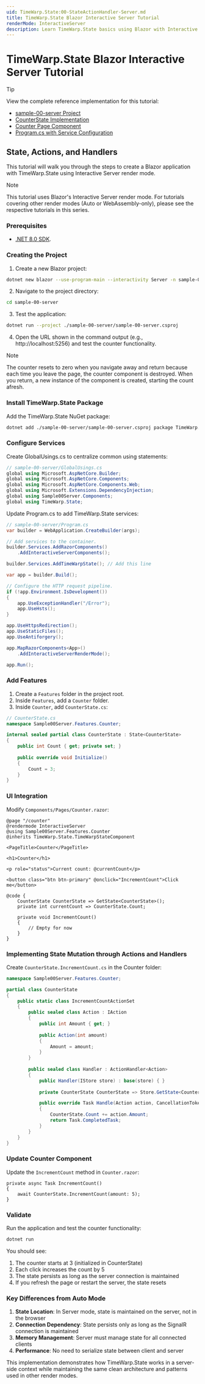 ```yaml
---
uid: TimeWarp.State:00-StateActionHandler-Server.md
title: TimeWarp.State Blazor Interactive Server Tutorial
renderMode: InteractiveServer
description: Learn TimeWarp.State basics using Blazor with Interactive Server render mode
---
```


# TimeWarp.State Blazor Interactive Server Tutorial

> [!TIP]
> View the complete reference implementation for this tutorial:
> - [sample-00-server Project](./sample-00-server/)
> - [CounterState Implementation](./sample-00-server/features/counter/counter-state.cs)
> - [Counter Page Component](./sample-00-server/components/pages/counter.razor)
> - [Program.cs with Service Configuration](./sample-00-server/program.cs)

## State, Actions, and Handlers

This tutorial will walk you through the steps to create a Blazor application with TimeWarp.State using Interactive Server render mode.

> [!NOTE]
> This tutorial uses Blazor's Interactive Server render mode. For tutorials covering other render modes (Auto or WebAssembly-only), please see the respective tutorials in this series.

### Prerequisites

- [.NET 8.0 SDK](https://dotnet.microsoft.com/download).

### Creating the Project

1. Create a new Blazor project:
```bash
dotnet new blazor --use-program-main --interactivity Server -n sample-00-server
```

2. Navigate to the project directory:
```bash
cd sample-00-server
```

3. Test the application:
```bash
dotnet run --project ./sample-00-server/sample-00-server.csproj
```

4. Open the URL shown in the command output (e.g., http://localhost:5256) and test the counter functionality.

> [!NOTE]
> The counter resets to zero when you navigate away and return because each time you leave the page,
> the counter component is destroyed.
> When you return, a new instance of the component is created, starting the count afresh.

### Install TimeWarp.State Package

Add the TimeWarp.State NuGet package:

```bash
dotnet add ./sample-00-server/sample-00-server.csproj package TimeWarp.State
```

### Configure Services

Create GlobalUsings.cs to centralize common using statements:

```csharp
// sample-00-server/GlobalUsings.cs
global using Microsoft.AspNetCore.Builder;
global using Microsoft.AspNetCore.Components;
global using Microsoft.AspNetCore.Components.Web;
global using Microsoft.Extensions.DependencyInjection;
global using Sample00Server.Components;
global using TimeWarp.State;
```

Update Program.cs to add TimeWarp.State services:

```csharp
// sample-00-server/Program.cs
var builder = WebApplication.CreateBuilder(args);

// Add services to the container.
builder.Services.AddRazorComponents()
    .AddInteractiveServerComponents();

builder.Services.AddTimeWarpState(); // Add this line

var app = builder.Build();

// Configure the HTTP request pipeline.
if (!app.Environment.IsDevelopment())
{
    app.UseExceptionHandler("/Error");
    app.UseHsts();
}

app.UseHttpsRedirection();
app.UseStaticFiles();
app.UseAntiforgery();

app.MapRazorComponents<App>()
    .AddInteractiveServerRenderMode();

app.Run();
```

### Add Features

1. Create a `Features` folder in the project root.
2. Inside `Features`, add a `Counter` folder.
3. Inside `Counter`, add `CounterState.cs`:

```csharp
// CounterState.cs
namespace Sample00Server.Features.Counter;

internal sealed partial class CounterState : State<CounterState>
{
    public int Count { get; private set; }
    
    public override void Initialize()
    {
        Count = 3;
    }
}
```

### UI Integration

Modify `Components/Pages/Counter.razor`:

```razor
@page "/counter"
@rendermode InteractiveServer
@using Sample00Server.Features.Counter
@inherits TimeWarp.State.TimeWarpStateComponent

<PageTitle>Counter</PageTitle>

<h1>Counter</h1>

<p role="status">Current count: @currentCount</p>

<button class="btn btn-primary" @onclick="IncrementCount">Click me</button>

@code {
    CounterState CounterState => GetState<CounterState>();
    private int currentCount => CounterState.Count;

    private void IncrementCount()
    {
        // Empty for now
    }
}
```

### Implementing State Mutation through Actions and Handlers

Create `CounterState.IncrementCount.cs` in the Counter folder:

```csharp
namespace Sample00Server.Features.Counter;

partial class CounterState
{
    public static class IncrementCountActionSet
    {
        public sealed class Action : IAction
        {
            public int Amount { get; }
            
            public Action(int amount)
            {
                Amount = amount;
            }
        }
        
        public sealed class Handler : ActionHandler<Action>
        {
            public Handler(IStore store) : base(store) { }
            
            private CounterState CounterState => Store.GetState<CounterState>();

            public override Task Handle(Action action, CancellationToken cancellationToken)
            {
                CounterState.Count += action.Amount;
                return Task.CompletedTask;
            }
        }
    }
}
```

### Update Counter Component

Update the `IncrementCount` method in `Counter.razor`:

```razor
private async Task IncrementCount()
{
    await CounterState.IncrementCount(amount: 5);
}
```

### Validate

Run the application and test the counter functionality:

```bash
dotnet run
```

You should see:
1. The counter starts at 3 (initialized in CounterState)
2. Each click increases the count by 5
3. The state persists as long as the server connection is maintained
4. If you refresh the page or restart the server, the state resets

### Key Differences from Auto Mode

1. **State Location**: In Server mode, state is maintained on the server, not in the browser
2. **Connection Dependency**: State persists only as long as the SignalR connection is maintained
3. **Memory Management**: Server must manage state for all connected clients
4. **Performance**: No need to serialize state between client and server

This implementation demonstrates how TimeWarp.State works in a server-side context while maintaining the same clean architecture and patterns used in other render modes.
